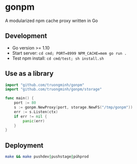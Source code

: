 # gonpm
A modularized npm cache proxy written in Go

## Development
- Go version >= 1.10
- Start server: `cd cmd; PORT=8999 NPM_CACHE=mem go run .`
- Test npm install: `cd cmd/test; sh install.sh`

## Use as a library
```go
import "github.com/truongminh/gonpm"
import "github.com/truongminh/gonpm/storage"

func main() {
    port := 80
    s := gonpm.NewProxy(port, storage.NewFS("/tmp/gonpm"))
    err := s.Listen(ctx)
    if err != nil {
        panic(err)
    }
}
```

## Deployment
```sh
make && make pushdev|pushstage|púhprod
```

